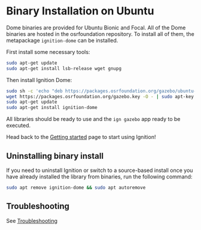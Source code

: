 # Binary Installation on Ubuntu

Dome binaries are provided for Ubuntu Bionic and Focal. All of the Dome
binaries are hosted in the osrfoundation repository. To install all of them,
the metapackage `ignition-dome` can be installed.

First install some necessary tools:

```bash
sudo apt-get update
sudo apt-get install lsb-release wget gnupg
```

Then install Ignition Dome:


```bash
sudo sh -c 'echo "deb https://packages.osrfoundation.org/gazebo/ubuntu-stable `lsb_release -cs` main" > /etc/apt/sources.list.d/gazebo-stable.list'
wget https://packages.osrfoundation.org/gazebo.key -O - | sudo apt-key add -
sudo apt-get update
sudo apt-get install ignition-dome
```

All libraries should be ready to use and the `ign gazebo` app ready to be executed.

Head back to the [Getting started](getstarted)
page to start using Ignition!

## Uninstalling binary install

If you need to uninstall Ignition or switch to a source-based install once you
have already installed the library from binaries, run the following command:

```bash
sudo apt remove ignition-dome && sudo apt autoremove
```

## Troubleshooting

See [Troubleshooting](troubleshooting.md#ubuntu)
